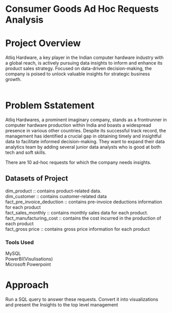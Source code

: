 # Consumer Goods Ad Hoc Requests Analysis
<h1>Project Overview</h1>
Atliq Hardware, a key player in the Indian computer hardware industry with a global reach, is actively pursuing data insights to inform and enhance its product sales strategy. 
Focused on data-driven decision-making, the company is poised to unlock valuable insights for strategic business growth.<br>
<br>

<h1>Problem Sstatement</h1>
Atliq Hardwares, a prominent imaginary company, stands as a frontrunner in computer hardware production within India and 
boasts a widespread presence in various other countries. Despite its successful track record, the management has identified a crucial 
gap in obtaining timely and insightful data to facilitate informed decision-making. They want to expand their data analytics team by 
adding several junior data analysts who is good at both tech and soft skills.<br>

There are 10 ad-hoc requests for which the company needs insights.<br>

<h2>Datasets of Project</h2>
dim_product ::  contains product-related data.<br>
dim_customer :: contains customer-related data<br>
fact_pre_invoice_deduction :: contains pre-invoice deductions information for each product<br>
fact_sales_monthly :: contains monthly sales data for each product.<br>
fact_manufacturing_cost ::  contains the cost incurred in the production of each product<br>
fact_gross price :: contains gross price information for each product<br> 

<h3>Tools Used</h3>
MySQL<br>
PowerBI(Visulisations)<br>
Microsoft Powerpoint<br>

<h1>Approach</h1>
Run a SQL query to answer these requests. Convert it 
into visualizations and present the Insights to the top level management<br>




